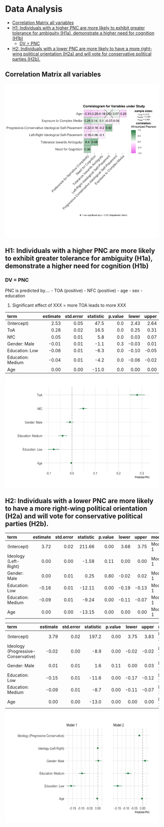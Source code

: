 Data Analysis
================

- [Correlation Matrix all variables](#correlation-matrix-all-variables)
- [H1: Individuals with a higher PNC are more likely to exhibit greater
  tolerance for ambiguity (H1a), demonstrate a higher need for cognition
  (H1b)](#h1-individuals-with-a-higher-pnc-are-more-likely-to-exhibit-greater-tolerance-for-ambiguity-h1a-demonstrate-a-higher-need-for-cognition-h1b)
  - [DV = PNC](#dv--pnc)
- [H2: Individuals with a lower PNC are more likely to have a more
  right-wing political orientation (H2a) and will vote for conservative
  political parties
  (H2b).](#h2-individuals-with-a-lower-pnc-are-more-likely-to-have-a-more-right-wing-political-orientation-h2a-and-will-vote-for-conservative-political-parties-h2b)

## Correlation Matrix all variables

<img src="../../report/figures/correlation-matrix-1.png" style="display: block; margin: auto;" />

## H1: Individuals with a higher PNC are more likely to exhibit greater tolerance for ambiguity (H1a), demonstrate a higher need for cognition (H1b)

### DV = PNC

PNC is predicted by…. - TOA (positive) - NFC (positive) - age - sex -
education

1.  Significant effect of XXX = more TOA leads to more XXX

| term              | estimate | std.error | statistic | p.value | lower | upper |
|:------------------|---------:|----------:|----------:|--------:|------:|------:|
| (Intercept)       |     2.53 |      0.05 |      47.5 |     0.0 |  2.43 |  2.64 |
| ToA               |     0.28 |      0.02 |      16.5 |     0.0 |  0.25 |  0.31 |
| NfC               |     0.05 |      0.01 |       5.8 |     0.0 |  0.03 |  0.07 |
| Gender: Male      |    -0.01 |      0.01 |      -1.1 |     0.3 | -0.03 |  0.01 |
| Education: Low    |    -0.08 |      0.01 |      -6.3 |     0.0 | -0.10 | -0.05 |
| Education: Medium |    -0.04 |      0.01 |      -4.2 |     0.0 | -0.06 | -0.02 |
| Age               |     0.00 |      0.00 |     -11.0 |     0.0 |  0.00 |  0.00 |

<img src="../../report/figures/plot h1-1.png" style="display: block; margin: auto;" />

## H2: Individuals with a lower PNC are more likely to have a more right-wing political orientation (H2a) and will vote for conservative political parties (H2b).

| term                  | estimate | std.error | statistic | p.value | lower | upper | model   |
|:----------------------|---------:|----------:|----------:|--------:|------:|------:|:--------|
| (Intercept)           |     3.72 |      0.02 |    211.66 |    0.00 |  3.68 |  3.75 | Model 1 |
| Ideology (Left-Right) |     0.00 |      0.00 |     -1.58 |    0.11 |  0.00 |  0.00 | Model 1 |
| Gender: Male          |     0.00 |      0.01 |      0.25 |    0.80 | -0.02 |  0.02 | Model 1 |
| Education: Low        |    -0.16 |      0.01 |    -12.11 |    0.00 | -0.19 | -0.13 | Model 1 |
| Education: Medium     |    -0.09 |      0.01 |     -9.24 |    0.00 | -0.11 | -0.07 | Model 1 |
| Age                   |     0.00 |      0.00 |    -13.15 |    0.00 |  0.00 |  0.00 | Model 1 |

| term                                | estimate | std.error | statistic | p.value | lower | upper | model   |
|:------------------------------------|---------:|----------:|----------:|--------:|------:|------:|:--------|
| (Intercept)                         |     3.79 |      0.02 |     197.2 |    0.00 |  3.75 |  3.83 | Model 2 |
| Ideology (Progressive-Conservative) |    -0.02 |      0.00 |      -8.9 |    0.00 | -0.02 | -0.02 | Model 2 |
| Gender: Male                        |     0.01 |      0.01 |       1.6 |    0.11 |  0.00 |  0.03 | Model 2 |
| Education: Low                      |    -0.15 |      0.01 |     -11.6 |    0.00 | -0.17 | -0.12 | Model 2 |
| Education: Medium                   |    -0.09 |      0.01 |      -8.7 |    0.00 | -0.11 | -0.07 | Model 2 |
| Age                                 |     0.00 |      0.00 |     -13.0 |    0.00 |  0.00 |  0.00 | Model 2 |

<img src="../../report/figures/plot h2-1.png" style="display: block; margin: auto;" />
